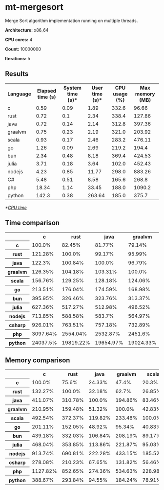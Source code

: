 # mt-mergesort

Merge Sort algorithm implementation running on multiple threads.

**Architecture:** x86_64

**CPU cores:** 4

**Count:** 10000000

**Iterations:** 5

## Results

<table>
  <tr>
    <th>Language</th>
    <th>Elapsed time (s)</th>
    <th>System time (s)*</th>
    <th>User time (s)*</th>
    <th>CPU usage (%)</th>
    <th>Max memory (MB)</th>
  </tr>
  <tr>
    <td>c</td>
    <td>0.59</td>
    <td>0.09</td>
    <td>1.89</td>
    <td>332.6</td>
    <td>96.66</td>
  </tr>
  <tr>
    <td>rust</td>
    <td>0.72</td>
    <td>0.1</td>
    <td>2.34</td>
    <td>338.4</td>
    <td>127.86</td>
  </tr>
  <tr>
    <td>java</td>
    <td>0.72</td>
    <td>0.14</td>
    <td>2.14</td>
    <td>312.8</td>
    <td>397.36</td>
  </tr>
  <tr>
    <td>graalvm</td>
    <td>0.75</td>
    <td>0.23</td>
    <td>2.19</td>
    <td>321.0</td>
    <td>203.92</td>
  </tr>
  <tr>
    <td>scala</td>
    <td>0.93</td>
    <td>0.17</td>
    <td>2.46</td>
    <td>283.2</td>
    <td>476.11</td>
  </tr>
  <tr>
    <td>go</td>
    <td>1.26</td>
    <td>0.09</td>
    <td>2.69</td>
    <td>219.2</td>
    <td>194.4</td>
  </tr>
  <tr>
    <td>bun</td>
    <td>2.34</td>
    <td>0.48</td>
    <td>8.18</td>
    <td>369.4</td>
    <td>424.53</td>
  </tr>
  <tr>
    <td>julia</td>
    <td>3.71</td>
    <td>0.18</td>
    <td>3.64</td>
    <td>102.0</td>
    <td>452.43</td>
  </tr>
  <tr>
    <td>nodejs</td>
    <td>4.23</td>
    <td>0.85</td>
    <td>11.77</td>
    <td>298.0</td>
    <td>883.26</td>
  </tr>
  <tr>
    <td>C#</td>
    <td>5.48</td>
    <td>0.51</td>
    <td>8.58</td>
    <td>165.6</td>
    <td>268.8</td>
  </tr>
  <tr>
    <td>php</td>
    <td>18.34</td>
    <td>1.14</td>
    <td>33.45</td>
    <td>188.0</td>
    <td>1090.2</td>
  </tr>
  <tr>
    <td>python</td>
    <td>142.3</td>
    <td>0.38</td>
    <td>263.64</td>
    <td>185.0</td>
    <td>375.7</td>
  </tr>
</table>

*\*[CPU time](https://en.wikipedia.org/wiki/CPU_time)*

## Time comparison

<table>
  <tr>
    <th></th>
    <th>c</th>
    <th>rust</th>
    <th>java</th>
    <th>graalvm</th>
    <th>scala</th>
    <th>go</th>
    <th>bun</th>
    <th>julia</th>
    <th>nodejs</th>
    <th>csharp</th>
    <th>php</th>
    <th>python</th>
  </tr>
  <tr>
    <th>c</th>
    <td>100.0%</td>
    <td>82.45%</td>
    <td>81.77%</td>
    <td>79.14%</td>
    <td>63.79%</td>
    <td>46.84%</td>
    <td>25.26%</td>
    <td>15.94%</td>
    <td>14.01%</td>
    <td>10.8%</td>
    <td>3.23%</td>
    <td>0.42%</td>
  </tr>
  <tr>
    <th>rust</th>
    <td>121.28%</td>
    <td>100.0%</td>
    <td>99.17%</td>
    <td>95.99%</td>
    <td>77.37%</td>
    <td>56.8%</td>
    <td>30.63%</td>
    <td>19.33%</td>
    <td>16.99%</td>
    <td>13.1%</td>
    <td>3.92%</td>
    <td>0.5%</td>
  </tr>
  <tr>
    <th>java</th>
    <td>122.3%</td>
    <td>100.84%</td>
    <td>100.0%</td>
    <td>96.79%</td>
    <td>78.02%</td>
    <td>57.28%</td>
    <td>30.89%</td>
    <td>19.49%</td>
    <td>17.13%</td>
    <td>13.21%</td>
    <td>3.95%</td>
    <td>0.51%</td>
  </tr>
  <tr>
    <th>graalvm</th>
    <td>126.35%</td>
    <td>104.18%</td>
    <td>103.31%</td>
    <td>100.0%</td>
    <td>80.6%</td>
    <td>59.18%</td>
    <td>31.91%</td>
    <td>20.14%</td>
    <td>17.7%</td>
    <td>13.64%</td>
    <td>4.08%</td>
    <td>0.53%</td>
  </tr>
  <tr>
    <th>scala</th>
    <td>156.76%</td>
    <td>129.25%</td>
    <td>128.18%</td>
    <td>124.06%</td>
    <td>100.0%</td>
    <td>73.42%</td>
    <td>39.59%</td>
    <td>24.99%</td>
    <td>21.96%</td>
    <td>16.93%</td>
    <td>5.06%</td>
    <td>0.65%</td>
  </tr>
  <tr>
    <th>go</th>
    <td>213.51%</td>
    <td>176.04%</td>
    <td>174.59%</td>
    <td>168.98%</td>
    <td>136.21%</td>
    <td>100.0%</td>
    <td>53.92%</td>
    <td>34.03%</td>
    <td>29.91%</td>
    <td>23.06%</td>
    <td>6.89%</td>
    <td>0.89%</td>
  </tr>
  <tr>
    <th>bun</th>
    <td>395.95%</td>
    <td>326.46%</td>
    <td>323.76%</td>
    <td>313.37%</td>
    <td>252.59%</td>
    <td>185.44%</td>
    <td>100.0%</td>
    <td>63.11%</td>
    <td>55.47%</td>
    <td>42.76%</td>
    <td>12.78%</td>
    <td>1.65%</td>
  </tr>
  <tr>
    <th>julia</th>
    <td>627.36%</td>
    <td>517.27%</td>
    <td>512.98%</td>
    <td>496.52%</td>
    <td>400.22%</td>
    <td>293.83%</td>
    <td>158.45%</td>
    <td>100.0%</td>
    <td>87.88%</td>
    <td>67.75%</td>
    <td>20.25%</td>
    <td>2.61%</td>
  </tr>
  <tr>
    <th>nodejs</th>
    <td>713.85%</td>
    <td>588.58%</td>
    <td>583.7%</td>
    <td>564.97%</td>
    <td>455.39%</td>
    <td>334.34%</td>
    <td>180.29%</td>
    <td>113.79%</td>
    <td>100.0%</td>
    <td>77.09%</td>
    <td>23.05%</td>
    <td>2.97%</td>
  </tr>
  <tr>
    <th>csharp</th>
    <td>926.01%</td>
    <td>763.51%</td>
    <td>757.18%</td>
    <td>732.89%</td>
    <td>590.73%</td>
    <td>433.7%</td>
    <td>233.87%</td>
    <td>147.6%</td>
    <td>129.72%</td>
    <td>100.0%</td>
    <td>29.89%</td>
    <td>3.85%</td>
  </tr>
  <tr>
    <th>php</th>
    <td>3097.64%</td>
    <td>2554.04%</td>
    <td>2532.87%</td>
    <td>2451.6%</td>
    <td>1976.08%</td>
    <td>1450.79%</td>
    <td>782.34%</td>
    <td>493.75%</td>
    <td>433.93%</td>
    <td>334.51%</td>
    <td>100.0%</td>
    <td>12.89%</td>
  </tr>
  <tr>
    <th>python</th>
    <td>24037.5%</td>
    <td>19819.22%</td>
    <td>19654.97%</td>
    <td>19024.33%</td>
    <td>15334.27%</td>
    <td>11258.07%</td>
    <td>6070.9%</td>
    <td>3831.5%</td>
    <td>3367.3%</td>
    <td>2595.8%</td>
    <td>776.0%</td>
    <td>100.0%</td>
  </tr>
</table>

## Memory comparison

<table>
  <tr>
    <th></th>
    <th>c</th>
    <th>rust</th>
    <th>java</th>
    <th>graalvm</th>
    <th>scala</th>
    <th>go</th>
    <th>bun</th>
    <th>julia</th>
    <th>nodejs</th>
    <th>csharp</th>
    <th>php</th>
    <th>python</th>
  </tr>
  <tr>
    <th>c</th>
    <td>100.0%</td>
    <td>75.6%</td>
    <td>24.33%</td>
    <td>47.4%</td>
    <td>20.3%</td>
    <td>49.72%</td>
    <td>22.77%</td>
    <td>21.37%</td>
    <td>10.94%</td>
    <td>35.96%</td>
    <td>8.87%</td>
    <td>25.73%</td>
  </tr>
  <tr>
    <th>rust</th>
    <td>132.27%</td>
    <td>100.0%</td>
    <td>32.18%</td>
    <td>62.7%</td>
    <td>26.85%</td>
    <td>65.77%</td>
    <td>30.12%</td>
    <td>28.26%</td>
    <td>14.48%</td>
    <td>47.57%</td>
    <td>11.73%</td>
    <td>34.03%</td>
  </tr>
  <tr>
    <th>java</th>
    <td>411.07%</td>
    <td>310.78%</td>
    <td>100.0%</td>
    <td>194.86%</td>
    <td>83.46%</td>
    <td>204.4%</td>
    <td>93.6%</td>
    <td>87.83%</td>
    <td>44.99%</td>
    <td>147.83%</td>
    <td>36.45%</td>
    <td>105.76%</td>
  </tr>
  <tr>
    <th>graalvm</th>
    <td>210.95%</td>
    <td>159.48%</td>
    <td>51.32%</td>
    <td>100.0%</td>
    <td>42.83%</td>
    <td>104.89%</td>
    <td>48.03%</td>
    <td>45.07%</td>
    <td>23.09%</td>
    <td>75.86%</td>
    <td>18.7%</td>
    <td>54.28%</td>
  </tr>
  <tr>
    <th>scala</th>
    <td>492.54%</td>
    <td>372.37%</td>
    <td>119.82%</td>
    <td>233.48%</td>
    <td>100.0%</td>
    <td>244.91%</td>
    <td>112.15%</td>
    <td>105.23%</td>
    <td>53.9%</td>
    <td>177.12%</td>
    <td>43.67%</td>
    <td>126.73%</td>
  </tr>
  <tr>
    <th>go</th>
    <td>201.11%</td>
    <td>152.05%</td>
    <td>48.92%</td>
    <td>95.34%</td>
    <td>40.83%</td>
    <td>100.0%</td>
    <td>45.79%</td>
    <td>42.97%</td>
    <td>22.01%</td>
    <td>72.32%</td>
    <td>17.83%</td>
    <td>51.74%</td>
  </tr>
  <tr>
    <th>bun</th>
    <td>439.18%</td>
    <td>332.03%</td>
    <td>106.84%</td>
    <td>208.19%</td>
    <td>89.17%</td>
    <td>218.37%</td>
    <td>100.0%</td>
    <td>93.83%</td>
    <td>48.06%</td>
    <td>157.93%</td>
    <td>38.94%</td>
    <td>113.0%</td>
  </tr>
  <tr>
    <th>julia</th>
    <td>468.04%</td>
    <td>353.85%</td>
    <td>113.86%</td>
    <td>221.87%</td>
    <td>95.03%</td>
    <td>232.73%</td>
    <td>106.57%</td>
    <td>100.0%</td>
    <td>51.22%</td>
    <td>168.31%</td>
    <td>41.5%</td>
    <td>120.42%</td>
  </tr>
  <tr>
    <th>nodejs</th>
    <td>913.74%</td>
    <td>690.81%</td>
    <td>222.28%</td>
    <td>433.15%</td>
    <td>185.52%</td>
    <td>454.34%</td>
    <td>208.06%</td>
    <td>195.23%</td>
    <td>100.0%</td>
    <td>328.59%</td>
    <td>81.02%</td>
    <td>235.1%</td>
  </tr>
  <tr>
    <th>csharp</th>
    <td>278.08%</td>
    <td>210.23%</td>
    <td>67.65%</td>
    <td>131.82%</td>
    <td>56.46%</td>
    <td>138.27%</td>
    <td>63.32%</td>
    <td>59.41%</td>
    <td>30.43%</td>
    <td>100.0%</td>
    <td>24.66%</td>
    <td>71.55%</td>
  </tr>
  <tr>
    <th>php</th>
    <td>1127.82%</td>
    <td>852.65%</td>
    <td>274.36%</td>
    <td>534.63%</td>
    <td>228.98%</td>
    <td>560.79%</td>
    <td>256.8%</td>
    <td>240.96%</td>
    <td>123.43%</td>
    <td>405.58%</td>
    <td>100.0%</td>
    <td>290.18%</td>
  </tr>
  <tr>
    <th>python</th>
    <td>388.67%</td>
    <td>293.84%</td>
    <td>94.55%</td>
    <td>184.24%</td>
    <td>78.91%</td>
    <td>193.26%</td>
    <td>88.5%</td>
    <td>83.04%</td>
    <td>42.54%</td>
    <td>139.77%</td>
    <td>34.46%</td>
    <td>100.0%</td>
  </tr>
</table>
